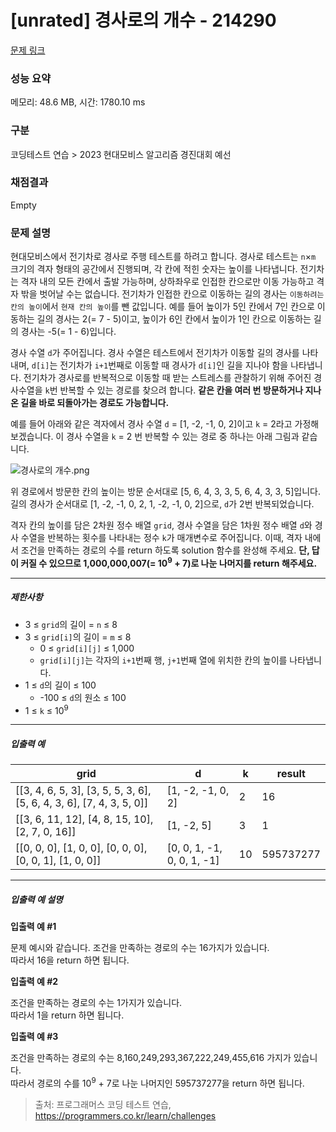# [unrated] 경사로의 개수 - 214290 

[문제 링크](https://school.programmers.co.kr/learn/courses/30/lessons/214290) 

### 성능 요약

메모리: 48.6 MB, 시간: 1780.10 ms

### 구분

코딩테스트 연습 > 2023 현대모비스 알고리즘 경진대회 예선

### 채점결과

Empty

### 문제 설명

<p>현대모비스에서 전기차로 경사로 주행 테스트를 하려고 합니다. 경사로 테스트는 <code>n</code>×<code>m</code> 크기의 격자 형태의 공간에서 진행되며, 각 칸에 적힌 숫자는 높이를 나타냅니다. 전기차는 격자 내의 모든 칸에서 출발 가능하며, 상하좌우로 인접한 칸으로만 이동 가능하고 격자 밖을 벗어날 수는 없습니다. 전기차가 인접한 칸으로 이동하는 길의 경사는 <code>이동하려는 칸의 높이</code>에서 <code>현재 칸의 높이</code>를 뺀 값입니다. 예를 들어 높이가 5인 칸에서 7인 칸으로 이동하는 길의 경사는 2(= 7 - 5)이고, 높이가 6인 칸에서 높이가 1인 칸으로 이동하는 길의 경사는 -5(= 1 - 6)입니다. </p>

<p>경사 수열 <code>d</code>가 주어집니다. 경사 수열은 테스트에서 전기차가 이동할 길의 경사를 나타내며, <code>d[i]</code>는 전기차가 <code>i+1</code>번째로 이동할 때 경사가 <code>d[i]</code>인 길을 지나야 함을 나타냅니다. 전기차가 경사로를 반복적으로 이동할 때 받는 스트레스를 관찰하기 위해 주어진 경사수열을 <code>k</code>번 반복할 수 있는 경로를 찾으려 합니다. <strong>같은 칸을 여러 번 방문하거나 지나온 길을 바로 되돌아가는 경로도 가능합니다.</strong></p>

<p>예를 들어 아래와 같은 격자에서 경사 수열 <code>d</code> = [1, -2, -1, 0, 2]이고 <code>k</code> = 2라고 가정해 보겠습니다. 이 경사 수열을 <code>k</code> = 2 번 반복할 수 있는 경로 중 하나는 아래 그림과 같습니다.</p>

<p><img src="https://grepp-programmers.s3.ap-northeast-2.amazonaws.com/files/production/fab2ada8-1f2b-4472-9e2b-6caf2669539c/%E1%84%80%E1%85%A7%E1%86%BC%E1%84%89%E1%85%A1%E1%84%85%E1%85%A9%E1%84%8B%E1%85%B4%20%E1%84%80%E1%85%A2%E1%84%89%E1%85%AE.png" title="" alt="경사로의 개수.png"></p>

<p>위 경로에서 방문한 칸의 높이는 방문 순서대로 [5, 6, 4, 3, 3, 5, 6, 4, 3, 3, 5]입니다. 길의 경사가 순서대로 [1, -2, -1, 0, 2, 1, -2, -1, 0, 2]으로, <code>d</code>가 2번 반복되었습니다.</p>

<p>격자 칸의 높이를 담은 2차원 정수 배열 <code>grid</code>, 경사 수열을 담은 1차원 정수 배열 <code>d</code>와 경사 수열을 반복하는 횟수를 나타내는 정수 <code>k</code>가 매개변수로 주어집니다. 이때, 격자 내에서 조건을 만족하는 경로의 수를 return 하도록 solution 함수를 완성해 주세요. <strong>단, 답이 커질 수 있으므로 1,000,000,007(= 10<sup>9</sup> + 7)로 나눈 나머지를 return 해주세요.</strong></p>

<hr>

<h5>제한사항</h5>

<ul>
<li>3 ≤ <code>grid</code>의 길이 = <code>n</code> ≤ 8</li>
<li>3 ≤ <code>grid[i]</code>의 길이 = <code>m</code> ≤ 8

<ul>
<li>0 ≤ <code>grid[i][j]</code> ≤ 1,000</li>
<li><code>grid[i][j]</code>는 각자의 <code>i+1</code>번째 행, <code>j+1</code>번째 열에 위치한 칸의 높이를 나타냅니다.</li>
</ul></li>
<li>1 ≤ <code>d</code>의 길이 ≤ 100

<ul>
<li>-100 ≤ <code>d</code>의 원소 ≤ 100</li>
</ul></li>
<li>1 ≤ <code>k</code> ≤ 10<sup>9</sup></li>
</ul>

<hr>

<h5>입출력 예</h5>
<table class="table">
        <thead><tr>
<th>grid</th>
<th>d</th>
<th>k</th>
<th>result</th>
</tr>
</thead>
        <tbody><tr>
<td>[[3, 4, 6, 5, 3], [3, 5, 5, 3, 6], [5, 6, 4, 3, 6], [7, 4, 3, 5, 0]]</td>
<td>[1, -2, -1, 0, 2]</td>
<td>2</td>
<td>16</td>
</tr>
<tr>
<td>[[3, 6, 11, 12], [4, 8, 15, 10], [2, 7, 0, 16]]</td>
<td>[1, -2, 5]</td>
<td>3</td>
<td>1</td>
</tr>
<tr>
<td>[[0, 0, 0], [1, 0, 0], [0, 0, 0], [0, 0, 1], [1, 0, 0]]</td>
<td>[0, 0, 1, -1, 0, 0, 1, -1]</td>
<td>10</td>
<td>595737277</td>
</tr>
</tbody>
      </table>
<hr>

<h5>입출력 예 설명</h5>

<p><strong>입출력 예 #1</strong></p>

<p>문제 예시와 같습니다. 조건을 만족하는 경로의 수는 16가지가 있습니다.<br>
따라서 16을 return 하면 됩니다.</p>

<p><strong>입출력 예 #2</strong></p>

<p>조건을 만족하는 경로의 수는 1가지가 있습니다.<br>
따라서 1을 return 하면 됩니다.</p>

<p><strong>입출력 예 #3</strong></p>

<p>조건을 만족하는 경로의 수는 8,160,249,293,367,222,249,455,616 가지가 있습니다.<br>
따라서 경로의 수를 10<sup>9</sup> + 7로 나눈 나머지인 595737277을 return 하면 됩니다.</p>


> 출처: 프로그래머스 코딩 테스트 연습, https://programmers.co.kr/learn/challenges